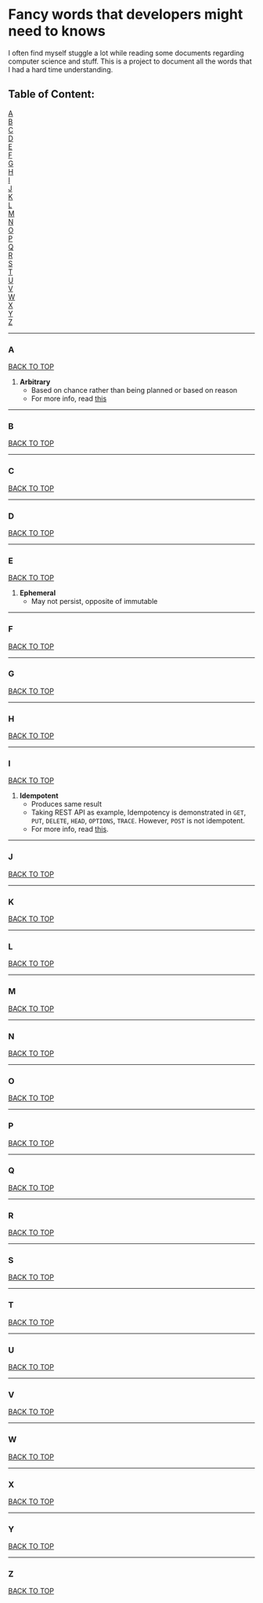 # Fancy words that developers might need to knows

I often find myself stuggle a lot while reading some documents regarding computer science and stuff. This is a project to document all the words that I had a hard time understanding.

## Table of Content:

[A](#A)  
[B](#B)  
[C](#C)  
[D](#D)  
[E](#E)  
[F](#F)  
[G](#G)  
[H](#H)  
[I](#I)  
[J](#J)  
[K](#K)  
[L](#L)  
[M](#M)  
[N](#N)  
[O](#O)  
[P](#P)  
[Q](#Q)  
[R](#R)  
[S](#S)  
[T](#T)  
[U](#U)  
[V](#V)  
[W](#W)  
[X](#X)  
[Y](#Y)  
[Z](#Z)

---

### A

[BACK TO TOP](#-TABLE-OF-CONTENT:)

1. **Arbitrary**
   - Based on chance rather than being planned or based on reason
   - For more info, read [this](https://dictionary.cambridge.org/dictionary/english/arbitrary)

---

### B

[BACK TO TOP](#TABLE-OF-CONTENT:)

---

### C

[BACK TO TOP](#TABLE-OF-CONTENT:)

---

### D

[BACK TO TOP](#TABLE-OF-CONTENT:)

---

### E

[BACK TO TOP](#TABLE-OF-CONTENT:)

1. **Ephemeral**
   - May not persist, opposite of immutable

---

### F

[BACK TO TOP](#TABLE-OF-CONTENT:)

---

### G

[BACK TO TOP](#TABLE-OF-CONTENT:)

---

### H

[BACK TO TOP](#TABLE-OF-CONTENT:)

---

### I

[BACK TO TOP](#TABLE-OF-CONTENT:)

1. **Idempotent**
   - Produces same result
   - Taking REST API as example, Idempotency is demonstrated in `GET`, `PUT`, `DELETE`, `HEAD`, `OPTIONS`, `TRACE`. However, `POST` is not idempotent.
   - For more info, read [this](https://restfulapi.net/idempotent-rest-apis/#:~:text=In%20the%20context%20of%20REST,REST%20API%20is%20called%20idempotent.&text=An%20idempotent%20HTTP%20method%20is,many%20times%20without%20different%20outcomes.).

---

### J

[BACK TO TOP](#TABLE-OF-CONTENT:)

---

### K

[BACK TO TOP](#TABLE-OF-CONTENT:)

---

### L

[BACK TO TOP](#TABLE-OF-CONTENT:)

---

### M

[BACK TO TOP](#TABLE-OF-CONTENT:)

---

### N

[BACK TO TOP](#TABLE-OF-CONTENT:)

---

### O

[BACK TO TOP](#TABLE-OF-CONTENT:)

---

### P

[BACK TO TOP](#TABLE-OF-CONTENT:)

---

### Q

[BACK TO TOP](#TABLE-OF-CONTENT:)

---

### R

[BACK TO TOP](#TABLE-OF-CONTENT:)

---

### S

[BACK TO TOP](#TABLE-OF-CONTENT:)

---

### T

[BACK TO TOP](#TABLE-OF-CONTENT:)

---

### U

[BACK TO TOP](#TABLE-OF-CONTENT:)

---

### V

[BACK TO TOP](#TABLE-OF-CONTENT:)

---

### W

[BACK TO TOP](#TABLE-OF-CONTENT:)

---

### X

[BACK TO TOP](#TABLE-OF-CONTENT:)

---

### Y

[BACK TO TOP](#TABLE-OF-CONTENT:)

---

### Z

[BACK TO TOP](#TABLE-OF-CONTENT:)
